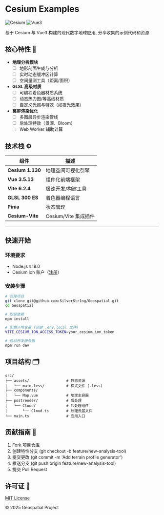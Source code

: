 # Cesium Examples

![Cesium](https://img.shields.io/badge/Cesium-3D%20地理可视化-blue) ![Vue3](https://img.shields.io/badge/Vue3-渐进式框架-green)  

基于 Cesium 与 Vue3 构建的现代数字地球应用, 分享收集的示例代码和资源

## 核心特性 🚀
- **地理分析模块**
  - [ ] 地形剖面生成与分析
  - [ ] 实时动态缓冲区计算
  - [ ] 空间量测工具（距离/面积）
- **GLSL 高级材质**
  - [ ] 可编程着色器材质系统
  - [ ] 动态热力图/等高线材质
  - [ ] 自定义光照与特效（如夜光效果）
- **离屏渲染优化**
  - [ ] 多图层异步渲染管线
  - [ ] 后处理特效（景深、Bloom）
  - [ ] Web Worker 辅助计算

## 技术栈 ⚙️
| 组件          | 描述                          |
|---------------|-------------------------------|
| **Cesium 1.130** | 地理空间可视化引擎            |
| **Vue 3.5.13**      | 组件化前端框架                |
| **Vite 6.2.4**     | 极速开发/构建工具             |
| **GLSL 300 ES**  | 着色器编程语言                |
| **Pinia**        | 状态管理                      |
| **Cesium-Vite**  | Cesium/Vite 集成插件          |

---

## 快速开始

### 环境要求
- Node.js ≥18.0
- Cesium ion 账户（[注册](https://cesium.com/platform/cesium-ion/)）

### 安装步骤
```bash
# 克隆项目
git clone git@github.com:SilverStr1ng/Geospatial.git
cd Geospatial

# 安装依赖
npm install

# 配置环境变量 (创建 .env.local 文件)
VITE_CESIUM_ION_ACCESS_TOKEN=your_cesium_ion_token

# 启动开发服务器
npm run dev
```

## 项目结构 🗂️
```text
src/
├── assets/                 # 静态资源
│   └── main.less/          # 样式文件 (.less)
├── components/
│   └── Map.vue             # 地球主容器
├── postrender/             # 后处理
│   └── Cloud/              # 后处理组件
│       └── Cloud.ts        # 纹理云层文件
└── main.ts                 # 应用入口
```

## 贡献指南 🤝
1. Fork 项目仓库
2. 创建特性分支 (git checkout -b feature/new-analysis-tool)
3. 提交更改 (git commit -m 'Add terrain profile generator')
4. 推送分支 (git push origin feature/new-analysis-tool)
5. 提交 Pull Request

## 许可证 📄
[MIT License](https://opensource.org/license/MIT)

© 2025 Geospatial Project
